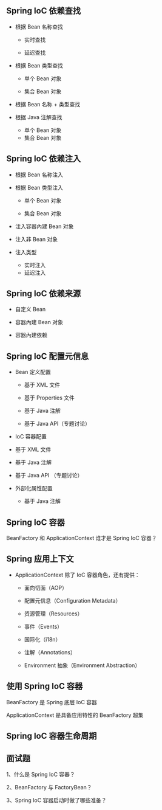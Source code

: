 ## Spring IoC 依赖查找

- 根据 Bean 名称查找

  - 实时查找

  - 延迟查找

- 根据 Bean 类型查找

  - 单个 Bean 对象

  - 集合 Bean 对象

- 根据 Bean 名称 + 类型查找

- 根据 Java 注解查找
  - 单个 Bean 对象
  - 集合 Bean 对象



## Spring IoC 依赖注入

- 根据 Bean 名称注入

- 根据 Bean 类型注入

  - 单个 Bean 对象

  - 集合 Bean 对象

- 注入容器內建 Bean 对象

- 注入非 Bean 对象

- 注入类型
  - 实时注入
  - 延迟注入



## Spring IoC 依赖来源

- 自定义 Bean

- 容器內建 Bean 对象

- 容器內建依赖



## Spring IoC 配置元信息

- Bean 定义配置

  - 基于 XML 文件

  - 基于 Properties 文件

  - 基于 Java 注解
  - 基于 Java API（专题讨论）

-  IoC 容器配置

  - 基于 XML 文件

  - 基于 Java 注解

  - 基于 Java API （专题讨论）

- 外部化属性配置
  - 基于 Java 注解

## Spring IoC 容器

BeanFactory 和 ApplicationContext 谁才是 Spring IoC 容器？

## Spring 应用上下文

- ApplicationContext 除了 IoC 容器角色，还有提供：

  - 面向切面（AOP）

  - 配置元信息（Configuration Metadata）

  - 资源管理（Resources）

  - 事件（Events）

  - 国际化（i18n）

  - 注解（Annotations）

  - Environment 抽象（Environment Abstraction）

## 使用 Spring IoC 容器

BeanFactory 是 Spring 底层 IoC 容器

ApplicationContext 是具备应用特性的 BeanFactory 超集



## Spring IoC 容器生命周期



## 面试题

1、什么是 Spring IoC 容器？

2、BeanFactory 与 FactoryBean？

3、Spring IoC 容器启动时做了哪些准备？